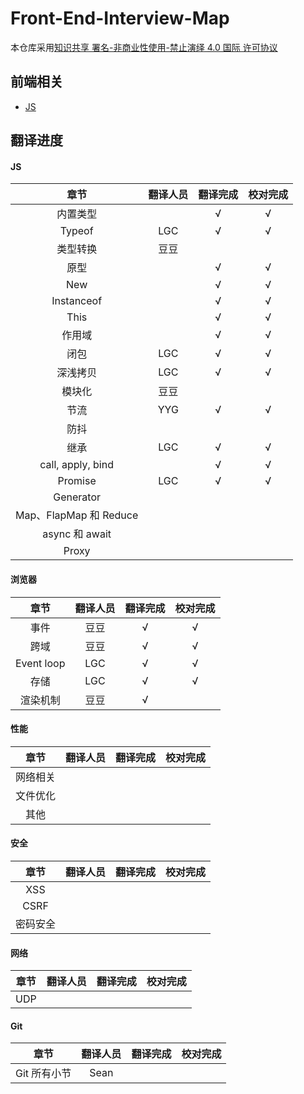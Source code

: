# Front-End-Interview-Map

本仓库采用[知识共享 署名-非商业性使用-禁止演绎 4.0 国际 许可协议](https://creativecommons.org/licenses/by-nc-nd/4.0/deed.zh)

## 前端相关

- [JS](./JS/JS-ch.md)


## 翻译进度

#### JS 

|          章节          | 翻译人员 | 翻译完成 | 校对完成 |
| :--------------------: | :------: | :------: | :------: |
|        内置类型        |          |    √     |    √     |
|         Typeof         |   LGC    |    √     |    √     |
|        类型转换        |   豆豆   |          |          |
|          原型          |          |    √     |    √     |
|          New           |          |    √     |    √     |
|       Instanceof       |          |    √     |    √     |
|          This          |          |    √     |    √     |
|         作用域         |          |    √     |    √     |
|          闭包          |   LGC    |    √     |    √     |
|        深浅拷贝        |   LGC    |    √     |    √     |
|         模块化         |   豆豆   |          |          |
|          节流          |   YYG    |    √     |    √     |
|          防抖          |          |          |          |
|          继承          |   LGC    |    √     |    √     |
|   call, apply, bind    |          |    √     |    √     |
|        Promise         |   LGC    |    √     |    √     |
|       Generator        |          |          |          |
| Map、FlapMap 和 Reduce |          |          |          |
|     async 和 await     |          |          |          |
|         Proxy          |          |          |          |

#### 浏览器

|    章节    | 翻译人员 | 翻译完成 | 校对完成 |
| :--------: | :------: | :------: | :------: |
|    事件    |   豆豆   |    √     |    √     |
|    跨域    |   豆豆   |    √     |    √     |
| Event loop |   LGC    |    √     |    √     |
|    存储    |   LGC    |    √     |    √     |
|  渲染机制  |   豆豆   |    √     |          |

#### 性能

|   章节   | 翻译人员 | 翻译完成 | 校对完成 |
| :------: | :------: | :------: | :------: |
| 网络相关 |          |          |          |
| 文件优化 |          |          |          |
|   其他   |          |          |          |

#### 安全

|   章节   | 翻译人员 | 翻译完成 | 校对完成 |
| :------: | :------: | :------: | :------: |
|   XSS    |          |          |          |
|   CSRF   |          |          |          |
| 密码安全 |          |          |          |

#### 网络

| 章节 | 翻译人员 | 翻译完成 | 校对完成 |
| :--: | :------: | :------: | :------: |
| UDP  |          |          |          |

#### Git

|     章节     | 翻译人员 | 翻译完成 | 校对完成 |
| :----------: | :------: | :------: | :------: |
| Git 所有小节 |   Sean   |          |          |